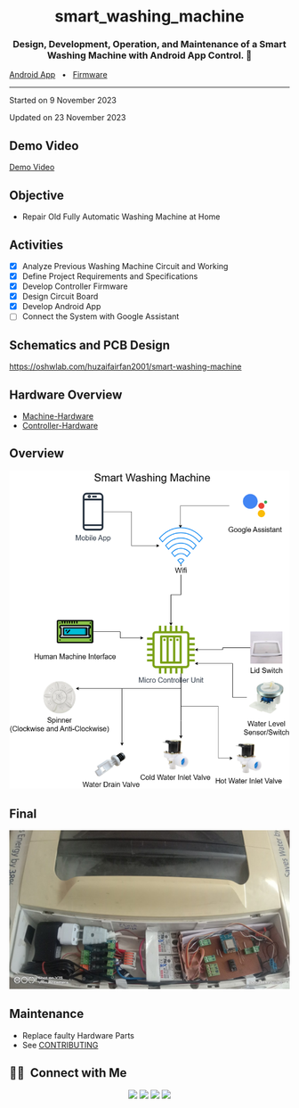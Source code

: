 <div align="center">
  <h1>smart_washing_machine</h1>
  <p><h3 align="center">Design, Development, Operation, and Maintenance of a Smart Washing Machine with Android App Control. 🚀</h3></p>
</div>

[Android App](https://github.com/HuzaifaIrfan-Mobile/smart_washing_machine_app)
&nbsp;&nbsp;•&nbsp;&nbsp;
[Firmware](https://github.com/HuzaifaIrfan-Firmware/smart_washing_machine_esp8266)

<hr>

Started on 9 November 2023

Updated on 23 November 2023

## Demo Video

[Demo Video](https://www.youtube.com/shorts/oTMUrj1S7qQ)

## Objective
- Repair Old Fully Automatic Washing Machine at Home


## Activities
- [x] Analyze Previous Washing Machine Circuit and Working
- [x] Define Project Requirements and Specifications
- [x] Develop Controller Firmware
- [x] Design Circuit Board
- [x] Develop Android App
- [ ] Connect the System with Google Assistant

## Schematics and PCB Design
https://oshwlab.com/huzaifairfan2001/smart-washing-machine

## Hardware Overview

- [Machine-Hardware](Machine-Hardware.md)
- [Controller-Hardware](Controller-Hardware.md)

## Overview

![Overview](overview.drawio.png)

## Final

![Final](final.png)

## Maintenance
- Replace faulty Hardware Parts
- See [CONTRIBUTING](CONTRIBUTING.md)

## 🤝🏻 &nbsp;Connect with Me

<p align="center">
<a href="https://www.huzaifairfan.com"><img src="https://img.shields.io/badge/-huzaifairfan.com-1aa260?style=flat&logo=Google-Chrome&logoColor=white"/></a>
<a href="https://www.linkedin.com/in/huzaifairfan/"><img src="https://img.shields.io/badge/-Huzaifa%20Irfan-0072b1?style=flat&logo=Linkedin&logoColor=white"/></a>
<a href="https://github.com/HuzaifaIrfan/"><img src="https://img.shields.io/badge/-Huzaifa%20Irfan-4078c0?style=flat&logo=Github&logoColor=white"/></a>
<a href="mailto:contact@huzaifairfan.com"><img src="https://img.shields.io/badge/-contact@huzaifairfan.com-c71610?style=flat&logo=Gmail&logoColor=white"/></a>
</p>
